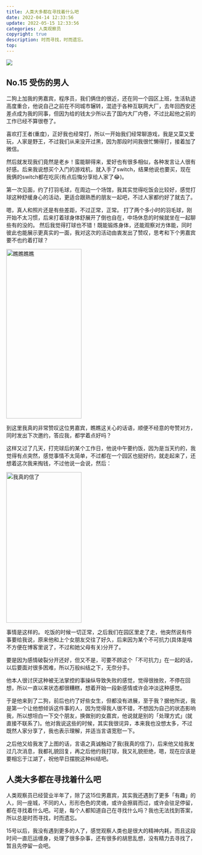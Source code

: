 ```yaml
---
title: 人类大多都在寻找着什么吧
date: 2022-04-14 12:33:56
update: 2022-05-15 12:33:56
categories: 人类观察员
copyright: true
description: 时而寻找，时而遗忘。
top:
---
```


<img src="https://s2.loli.net/2022/05/28/oHPWpsVKeXS6yCO.png" >


## No.15 受伤的男人

二狗上加我的男嘉宾，程序员，我们俩住的很近，还在同一个园区上班，生活轨迹高度重合，他说自己之前在不同城市辗转，混迹于各种互联网大厂，去年回西安还差点成为我的同事，但因为给的钱太少所以去了国内大厂内卷，不过比起他之前的工作已经不算很卷了。

喜欢打王者(重度)，正好我也经常打，所以一开始我们经常聊游戏，我是又菜又爱玩，人家是野王，不过我们从来没开过黑，因为那段时间我很忙懒得打，接着加了微信。

然后就发现我们竟然是老乡！蛮能聊得来，爱好也有很多相似，各种发言让人很有好感。后来我说想买个入门的游戏机，就入手了switch，结果他说也要买，现在我俩的switch都在吃灰(有点后悔分享给人家了:joy:)。

第一次见面，约了打羽毛球，在周边一个场馆，我其实觉得吃饭会比较好，感觉打球这种舒缓身心的活动，更适合跟熟悉的朋友一起吧，不过人家都约好了就去了。

嗯，真人和照片还是有些差距，不过正常，正常。
打了两个多小时的羽毛球，刚开始不太习惯，后来打着球身体舒展开了倒也自在，中场休息的时候就坐在一起聊些有的没的。
然后我觉得打球也不错！既能锻炼身体，还能观察对方体能，同时彼此也能展示更真实的一面，我对这次的活动由衷发出了赞叹，思考和下个男嘉宾要不也约着打球？

<img src="https://s2.loli.net/2022/05/28/u9DxYqj6yGvSpmc.png" height=450 width=200 alt="瞧瞧瞧瞧">

到这里我真的非常赞叹这位男嘉宾，瞧瞧这关心的话语，顺便不经意的夸赞对方，同时发出下次邀约，答应我，都学着点好吗？

这样又过了几天，打完球后的某个工作日，他说中午要约饭，因为是当天约的，我觉得有点突然，感觉事情不太简单，不过都在一个园区也挺好约，就走起来了，还想着这次我来掏钱，不过他说一会说，然后：

<img src="https://s2.loli.net/2022/05/28/7qTifKpWledHBFJ.png" height=400 width=200 alt="我真的信了">

事情是这样的。
吃饭的时候一切正常，之后我们在园区里走了走，他突然说有件事要给我说，原来他和上个女朋友交往了好久，后来因为某个不可抗力(具体是啥不方便在博客里说了，不过和她父母有关)分开了。

要是因为感情破裂分开还好，但又不是，可要不顾这个「不可抗力」在一起的话，以后要面对很多困难，所以万般纠结之下，无奈分手。

他本人很讨厌这种被无法掌控的事操纵导致失败的感觉，觉得很挫败，不停在回想，所以一直以来状态都很糟糕，想着开始一段新感情或许会冲淡这种感觉。

于是他来到了二狗，前后也约了好些女生，但都没有进展，至于我？据他所说，我是第一个让他想倾诉这件事的人，因为觉得我人很不错，不想因为自己的状态影响我，所以想坦白一下交个朋友，换做别的女嘉宾，他说就是别的「处理方式」(就直接不联系了)。他对我说这些的时候，其实我很诧异，本来我也没想太多，不过既然人家分享了，我也表示理解，并适当言语宽慰一下。

之后他又给我发了上图的话，言语之真诚触动了我(我真的信了)，后来他又给我发过几次消息，我都礼貌回复，再之后他约我打球，我又礼貌拒绝，嗯，现在应该是要相忘于江湖了，祝他早日摆脱这种纠结吧。

## 人类大多都在寻找着什么吧

人类观察员已经营业半年了，除了这15位男嘉宾，其实我还遇到了更多「有趣」的人，同一座城，不同的人，形形色色的灵魂，或许会擦肩而过，或许会驻足停留，都在寻找着什么吧。可是，每个人都知道自己在寻找什么吗？我也无法找到答案，所以总是时而寻找，时而遗忘。

15号以后，我没有遇到更多的人了，感觉观察人类也是很大的精神内耗，而且这段时间一直厄运缠身，处理了很多杂事，还有很多的胡思乱想，没有精力去寻找了，暂且先停留一会吧。